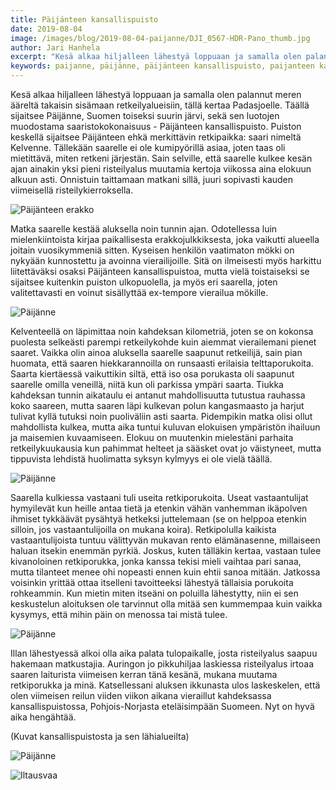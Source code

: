 ```yaml
---
title: Päijänteen kansallispuisto
date: 2019-08-04
image: /images/blog/2019-08-04-paijanne/DJI_0567-HDR-Pano_thumb.jpg
author: Jari Hanhela
excerpt: "Kesä alkaa hiljalleen lähestyä loppuaan ja samalla olen palannut meren ääreltä takaisin sisämaan retkeilyalueisiin, tällä kertaa Padasjoelle. Täällä sijaitsee Päijänne, Suomen toiseksi suurin järvi, sekä sen luotojen muodostama saaristokokonaisuus - Päijänteen kansallispuisto"
keywords: paijanne, päijänne, päijänteen kansallispuisto, paijanteen kansallispuisto
---
```


Kesä alkaa hiljalleen lähestyä loppuaan ja samalla olen palannut meren ääreltä takaisin sisämaan retkeilyalueisiin, tällä kertaa Padasjoelle. Täällä sijaitsee Päijänne, Suomen toiseksi suurin järvi, sekä sen luotojen muodostama saaristokokonaisuus - Päijänteen kansallispuisto. Puiston keskellä sijaitsee Päijänteen ehkä merkittävin retkipaikka: saari nimeltä Kelvenne. Tällekään saarelle ei ole kumipyörillä asiaa, joten taas oli mietittävä, miten retkeni järjestän. Sain selville, että saarelle kulkee kesän ajan ainakin yksi pieni risteilyalus muutamia kertoja viikossa aina elokuun alkuun asti. Onnistuin taittamaan matkani sillä, juuri sopivasti kauden viimeisellä risteilykierroksella.

![Päijänteen erakko](/images/blog/2019-08-04-paijanne/_MG_9158_thumb.jpg)

Matka saarelle kestää aluksella noin tunnin ajan. Odotellessa luin mielenkiintoista kirjaa paikallisesta erakkojulkkiksesta, joka vaikutti alueella joitain vuosikymmeniä sitten. Kyseisen henkilön vaatimaton mökki on nykyään kunnostettu ja avoinna vierailijoille. Sitä on ilmeisesti myös harkittu liitettäväksi osaksi Päijänteen kansallispuistoa, mutta vielä toistaiseksi se sijaitsee kuitenkin puiston ulkopuolella, ja myös eri saarella, joten valitettavasti en voinut sisällyttää ex-tempore vierailua mökille.

![Päijänne](/images/blog/2019-08-04-paijanne/_MG_9353_thumb.jpg)

Kelventeellä on läpimittaa noin kahdeksan kilometriä, joten se on kokonsa puolesta selkeästi parempi retkeilykohde kuin aiemmat vierailemani pienet saaret. Vaikka olin ainoa aluksella saarelle saapunut retkeilijä, sain pian huomata, että saaren hiekkarannoilla on runsaasti erilaisia telttaporukoita. Saarta kiertäessä vaikuttikin siltä, että iso osa porukasta oli saapunut saarelle omilla veneillä, niitä kun oli parkissa ympäri saarta. Tiukka kahdeksan tunnin aikataulu ei antanut mahdollisuutta tutustua rauhassa koko saareen, mutta saaren läpi kulkevan polun kangasmaasto ja harjut tulivat kyllä tutuksi noin puoliväliin asti saarta. Pidempikin matka olisi ollut mahdollista kulkea, mutta aika tuntui kuluvan elokuisen ympäristön ihailuun ja maisemien kuvaamiseen. Elokuu on muutenkin mielestäni parhaita retkeilykuukausia kun pahimmat helteet ja sääsket ovat jo väistyneet, mutta tippuvista lehdistä huolimatta syksyn kylmyys ei ole vielä täällä. 

![Päijänne](/images/blog/2019-08-04-paijanne/_MG_9311_thumb.jpg)

Saarella kulkiessa vastaani tuli useita retkiporukoita. Useat vastaantulijat hymyilevät kun heille antaa tietä ja etenkin vähän vanhemman ikäpolven ihmiset tykkäävät pysähtyä hetkeksi juttelemaan (se on helppoa etenkin silloin, jos vastaantulijoilla on mukana koira). Retkipolulla kaikista vastaantulijoista tuntuu välittyvän mukavan rento elämänasenne, millaiseen haluan itsekin enemmän pyrkiä. Joskus, kuten tälläkin kertaa, vastaan tulee kivanoloinen retkiporukka, jonka kanssa tekisi mieli vaihtaa pari sanaa, mutta tilanteet menee ohi nopeasti ennen kuin ehtii sanoa mitään. Jatkossa voisinkin yrittää ottaa itselleni tavoitteeksi lähestyä tällaisia porukoita rohkeammin. Kun mietin miten itseäni on poluilla lähestytty, niin ei sen keskustelun aloituksen ole tarvinnut olla mitää sen kummempaa kuin vaikka kysymys, että mihin päin on menossa tai mistä tulee.

![Päijänne](/images/blog/2019-08-04-paijanne/DJI_0567-HDR-Pano_thumb.jpg)

Illan lähestyessä alkoi olla aika palata tulopaikalle, josta risteilyalus saapuu hakemaan matkustajia. Auringon jo pikkuhiljaa laskiessa risteilyalus irtoaa saaren laiturista viimeisen kerran tänä kesänä, mukana muutama retkiporukka ja minä. Katsellessani aluksen ikkunasta ulos laskeskelen, että olen viimeisen reilun viiden viikon aikana vieraillut kahdeksassa kansallispuistossa, Pohjois-Norjasta eteläisimpään Suomeen. Nyt on hyvä aika hengähtää.

(Kuvat kansallispuistosta ja sen lähialueilta)

![Päijänne](/images/blog/2019-08-04-paijanne/_MG_9486-HDR_thumb.jpg)

![Iltausvaa](/images/blog/2019-08-04-paijanne/_MG_9084-HDR_thumb.jpg)


